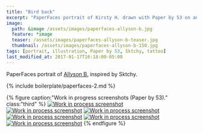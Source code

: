 ```yaml
---
title: "Bird back"
excerpt: "PaperFaces portrait of Kirsty H. drawn with Paper by 53 on an iPad."
image: 
  path: &image /assets/images/paperfaces-allyson-b.jpg 
  feature: *image
  teaser: /assets/images/paperfaces-allyson-b-teaser.jpg
  thumbnail: /assets/images/paperfaces-allyson-b-150.jpg
tags: [portrait, illustration, Paper by 53, Sktchy, tattoo]
last_modified_at: 2017-01-17T16:18:00-05:00
---
```


PaperFaces portrait of [Allyson B.](http://sktchy.com/NogM0C) inspired by Sktchy.

{% include boilerplate/paperfaces-2.md %}

{% figure caption:"Work in progress screenshots (Paper by 53)." class:"third" %}
[![Work in process screenshot](/assets/images/paperfaces-allyson-b-process-1-600.jpg)](/assets/images/paperfaces-allyson-b-process-1-lg.jpg)
[![Work in process screenshot](/assets/images/paperfaces-allyson-b-process-2-600.jpg)](/assets/images/paperfaces-allyson-b-process-2-lg.jpg)
[![Work in process screenshot](/assets/images/paperfaces-allyson-b-process-3-600.jpg)](/assets/images/paperfaces-allyson-b-process-3-lg.jpg)
[![Work in process screenshot](/assets/images/paperfaces-allyson-b-process-4-600.jpg)](/assets/images/paperfaces-allyson-b-process-4-lg.jpg)
[![Work in process screenshot](/assets/images/paperfaces-allyson-b-process-5-600.jpg)](/assets/images/paperfaces-allyson-b-process-5-lg.jpg)
[![Work in process screenshot](/assets/images/paperfaces-allyson-b-process-6-600.jpg)](/assets/images/paperfaces-allyson-b-process-6-lg.jpg)
{% endfigure %}
